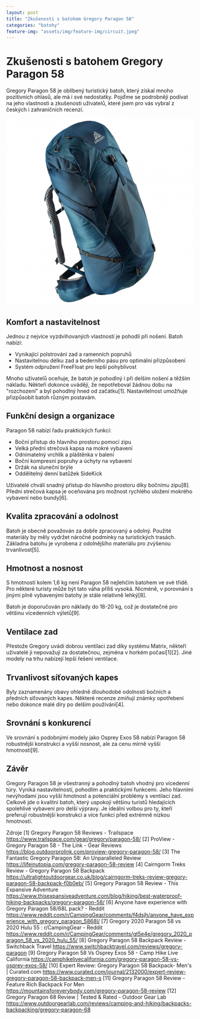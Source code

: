 ```yaml
---
layout: post
title: "Zkušenosti s batohem Gregory Paragon 58"
categories: "batohy"
feature-img: "assets/img/feature-img/circuit.jpeg"
---
```


# Zkušenosti s batohem Gregory Paragon 58

Gregory Paragon 58 je oblíbený turistický batoh, který získal mnoho pozitivních ohlasů, ale má i své nedostatky. Pojďme se podrobněji podívat na jeho vlastnosti a zkušenosti uživatelů, které jsem pro vás vybral z českých i zahraničních recenzí.

![Gregory Paragon 58](/assets/posts/gregory-paragon-58.jpg)

## Komfort a nastavitelnost

Jednou z nejvíce vyzdvihovaných vlastností je pohodlí při nošení. Batoh nabízí:

- Vynikající polstrování zad a ramenních popruhů
- Nastavitelnou délku zad a bederního pásu pro optimální přizpůsobení
- Systém odpružení FreeFloat pro lepší pohyblivost

Mnoho uživatelů oceňuje, že batoh je pohodlný i při delším nošení a těžším nákladu. Někteří dokonce uvádějí, že nepotřeboval žádnou dobu na "rozchození" a byl pohodlný hned od začátku[1]. Nastavitelnost umožňuje přizpůsobit batoh různým postavám.

## Funkční design a organizace

Paragon 58 nabízí řadu praktických funkcí:

- Boční přístup do hlavního prostoru pomocí zipu
- Velká přední strečová kapsa na mokré vybavení
- Odnímatelný vrchlík a pláštěnka v balení
- Boční kompresní popruhy a úchyty na vybavení
- Držák na sluneční brýle
- Oddělitelný denní batůžek SideKick

Uživatelé chválí snadný přístup do hlavního prostoru díky bočnímu zipu[8]. Přední strečová kapsa je oceňována pro možnost rychlého uložení mokrého vybavení nebo bundy[6].

## Kvalita zpracování a odolnost

Batoh je obecně považován za dobře zpracovaný a odolný. Použité materiály by měly vydržet náročné podmínky na turistických trasách. Základna batohu je vyrobena z odolnějšího materiálu pro zvýšenou trvanlivost[5].

## Hmotnost a nosnost

S hmotností kolem 1,6 kg není Paragon 58 nejlehčím batohem ve své třídě. Pro některé turisty může být tato váha příliš vysoká. Nicméně, v porovnání s jinými plně vybavenými batohy je stále relativně lehký[8].

Batoh je doporučován pro náklady do 18-20 kg, což je dostatečné pro většinu vícedenních výletů[9].

## Ventilace zad

Přestože Gregory uvádí dobrou ventilaci zad díky systému Matrix, někteří uživatelé ji nepovažují za dostatečnou, zejména v horkém počasí[1][2]. Jiné modely na trhu nabízejí lepší řešení ventilace.

## Trvanlivost síťovaných kapes

Byly zaznamenány obavy ohledně dlouhodobé odolnosti bočních a předních síťovaných kapes. Některé recenze zmiňují známky opotřebení nebo dokonce malé díry po delším používání[4].

## Srovnání s konkurencí

Ve srovnání s podobnými modely jako Osprey Exos 58 nabízí Paragon 58 robustnější konstrukci a vyšší nosnost, ale za cenu mírně vyšší hmotnosti[9].

## Závěr

Gregory Paragon 58 je všestranný a pohodlný batoh vhodný pro vícedenní túry. Vyniká nastavitelností, pohodlím a praktickými funkcemi. Jeho hlavními nevýhodami jsou vyšší hmotnost a potenciální problémy s ventilací zad. Celkově jde o kvalitní batoh, který uspokojí většinu turistů hledajících spolehlivé vybavení pro delší výpravy. Je ideální volbou pro ty, kteří preferují robustnější konstrukci a více funkcí před extrémně nízkou hmotností.

Zdroje
[1] Gregory Paragon 58 Reviews - Trailspace https://www.trailspace.com/gear/gregory/paragon-58/
[2] ProView - Gregory Paragon 58 - The Link - Gear Reviews https://blog.outdoorprolink.com/proview-gregory-paragon-58/
[3] The Fantastic Gregory Paragon 58: An Unparalleled Review https://lifeinutopia.com/gregory-paragon-58-review
[4] Cairngorm Treks Review - Gregory Paragon 58 Backpack https://ultralightoutdoorgear.co.uk/blog/cairngorm-treks-review-gregory-paragon-58-backpack-f0b0eb/
[5] Gregory Paragon 58 Review - This Expansive Adventure https://www.thisexpansiveadventure.com/blog/hiking/best-waterproof-hiking-backpacks/gregory-paragon-58/
[6] Anyone have experience with Gregory Paragon 58/68L pack? - Reddit https://www.reddit.com/r/CampingGear/comments/f4dsjh/anyone_have_experience_with_gregory_paragon_5868l/
[7] Gregory 2020 Paragon 58 vs 2020 Hulu 55 : r/CampingGear - Reddit https://www.reddit.com/r/CampingGear/comments/gt5e4e/gregory_2020_paragon_58_vs_2020_hulu_55/
[8] Gregory Paragon 58 Backpack Review - Switchback Travel https://www.switchbacktravel.com/reviews/gregory-paragon
[9] Gregory Paragon 58 Vs Osprey Exos 58 - Camp Hike Live California https://camphikelivecalifornia.com/gregory-paragon-58-vs-osprey-exos-58/
[10] Expert Review: Gregory Paragon 58 Backpack- Men's | Curated.com https://www.curated.com/journal/2132000/expert-review-gregory-paragon-58-backpack-men-s
[11] Gregory Paragon 58 Review - Feature Rich Backpack For Men https://mountainsforeverybody.com/gregory-paragon-58-review
[12] Gregory Paragon 68 Review | Tested & Rated - Outdoor Gear Lab https://www.outdoorgearlab.com/reviews/camping-and-hiking/backpacks-backpacking/gregory-paragon-68

